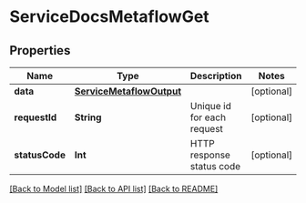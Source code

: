 # ServiceDocsMetaflowGet

## Properties
Name | Type | Description | Notes
------------ | ------------- | ------------- | -------------
**data** | [**ServiceMetaflowOutput**](ServiceMetaflowOutput.md) |  | [optional] 
**requestId** | **String** | Unique id for each request | [optional] 
**statusCode** | **Int** | HTTP response status code | [optional] 

[[Back to Model list]](../README.md#documentation-for-models) [[Back to API list]](../README.md#documentation-for-api-endpoints) [[Back to README]](../README.md)


